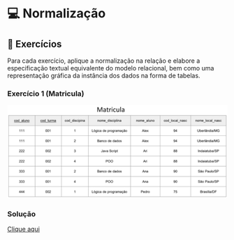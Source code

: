 # 💻 Normalização

## 📝 Exercícios
Para cada exercício, aplique a normalização na relação e elabore a especificação textual equivalente do modelo relacional, bem como uma representação gráfica da instância dos dados na forma de tabelas. 

### Exercício 1 (Matricula)

![relacaoMatricula](relacaoMatricula.png)

### Solução

[Clique aqui](exerciciorelacao1_solucao.pdf)